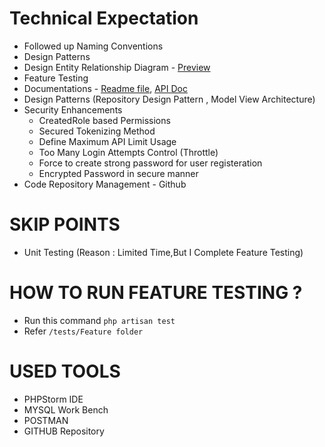 # Technical Expectation

- Followed up Naming Conventions
- Design Patterns
- Design Entity Relationship Diagram - [Preview](https://snipboard.io/g2kxZ7.jpg)
- Feature Testing  
- Documentations - [Readme file](https://github.com/DDSameera/rmis-backend/blob/master/README.md), [API Doc](https://github.com/DDSameera/rmis-backend/blob/master/APIDOC.md)
- Design Patterns (Repository Design Pattern , Model View Architecture)
- Security Enhancements
    - CreatedRole based Permissions
    - Secured Tokenizing Method
    - Define Maximum API Limit Usage 
    - Too Many Login Attempts Control (Throttle)
    - Force to create strong password for user registeration
    - Encrypted Password in secure manner  
- Code Repository Management - Github

# SKIP POINTS
- Unit Testing  (Reason : Limited Time,But I  Complete Feature Testing)



# HOW TO RUN FEATURE TESTING ?
- Run this command `php artisan test`
- Refer `/tests/Feature folder`

# USED TOOLS
- PHPStorm IDE
- MYSQL Work Bench
- POSTMAN
- GITHUB Repository

